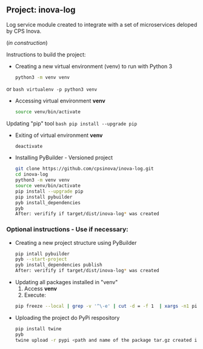 ## Project: inova-log ##

Log service module created to integrate with a set of microservices deloped by CPS Inova.

(_in construction_)

Instructions to build the project:
*  Creating a new virtual environment (venv) to run with Python 3
    ```bash
    python3 -m venv venv
    ```
or
    ```bash
    virtualenv -p python3 venv
    ```
* Accessing virtual environment **venv**
    ```bash
    source venv/bin/activate
    ```
Updating "pip" tool
    ```bash
    pip install --upgrade pip
    ```
* Exiting of virtual environment **venv**
    ```bash
    deactivate
    ```
* Installing PyBuilder - Versioned project
    ```bash
    git clone https://github.com/cpsinova/inova-log.git
    cd inova-log
    python3 -m venv venv
    source venv/bin/activate
    pip install --upgrade pip
    pip install pybuilder
    pyb install_dependencies
    pyb
    After: verifify if target/dist/inova-log* was created
    ```

### Optional instructions - Use if necessary: ###

* Creating a new project structure using PyBuilder
    ```bash
    pip intall pybuilder
    pyb --start-project
    pyb install_dependencies publish
    After: verifify if target/dist/inova-log* was created
    
    ```
* Updating all packages installed in "venv"
 	1. Access **venv**
 	2. Execute: 
    ```bash 
    pip freeze --local | grep -v '^\-e' | cut -d = -f 1  | xargs -n1 pip install -U 
    ```
* Uploading the project do PyPi respository
    ```bash
    pip install twine
    pyb
    twine upload -r pypi <path and name of the package tar.gz created into the TARGET folder>
    ```